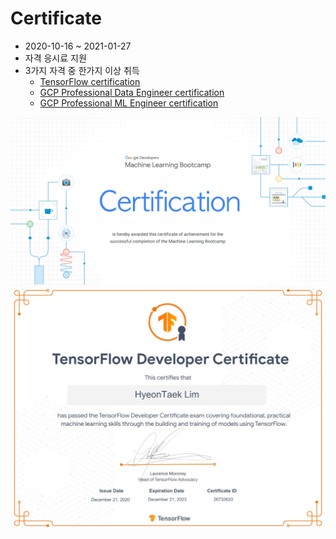 # Certificate

- 2020-10-16 ~ 2021-01-27
- 자격 응시료 지원  
- 3가지 자격 중 한가지 이상 취득  
   - [TensorFlow certification](https://www.tensorflow.org/certificate)
   - [GCP Professional Data Engineer certification](https://cloud.google.com/certification/data-engineer)
   - [GCP Professional ML Engineer certification](https://cloud.google.com/certification/machine-learning-engineer)


![certificate](images/certificate.png)  
![Tensorflow](images/tensorflow.jpeg)  




